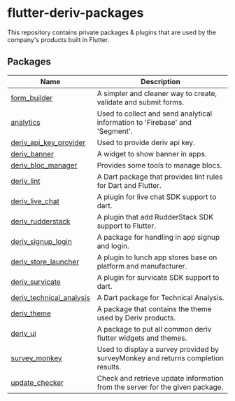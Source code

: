 # flutter-deriv-packages

This repository contains private packages & plugins that are used by the company's products built in Flutter.

## Packages

| Name                                                            | Description                                                                       |
| --------------------------------------------------------------- | --------------------------------------------------------------------------------- |
| [form_builder](./packages/form_builder)                         | A simpler and cleaner way to create, validate and submit forms.                   |
| [analytics](./packages/analytics)                               | Used to collect and send analytical information to 'Firebase' and 'Segment'.      |
| [deriv_api_key_provider](./packages/deriv_api_key_provider)     | Used to provide deriv api key.                                                    |
| [deriv_banner](./packages/deriv_banner)                         | A widget to show banner in apps.                                                  |
| [deriv_bloc_manager](./packages/deriv_bloc_manager)             | Provides some tools to manage blocs.                                              |
| [deriv_lint](./packages/deriv_lint)                             | A Dart package that provides lint rules for Dart and Flutter.                     |
| [deriv_live_chat](./packages/deriv_live_chat)                   | A plugin for live chat SDK support to dart.                                       |
| [deriv_rudderstack](./packages/deriv_rudderstack)               | A plugin that add RudderStack SDK support to Flutter.                             |
| [deriv_signup_login](./packages/deriv_signup_login)             | A package for handling in app signup and login.                                   |
| [deriv_store_launcher](./packages/deriv_store_launcher)         | A plugin to lunch app stores base on platform and manufacturer.                   |
| [deriv_survicate](./packages/deriv_survicate)                   | A plugin for survicate SDK support to dart.                                       |
| [deriv_technical_analysis](./packages/deriv_technical_analysis) | A Dart package for Technical Analysis.                                            |
| [deriv_theme](./packages/deriv_theme)                           | A package that contains the theme used by Deriv products.                         |
| [deriv_ui](./packages/deriv_ui)                                 | A package to put all common deriv flutter widgets and themes.                     |
| [survey_monkey](./packages/survey_monkey)                       | Used to display a survey provided by surveyMonkey and returns completion results. |
| [update_checker](./packages/update_checker)                     | Check and retrieve update information from the server for the given package.      |
